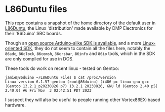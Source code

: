 # L86Duntu files

This repo contains a snapshot of the home directory of the default user in [L86Duntu](https://www.86duino.com/?p=8923), the Linux 'distribution' made available by DMP Electronics for their '86Duino' SBC boards.

Though an [open source Arduino-alike SDK is available](https://github.com/roboard/86Duino), and a more [Linux-oriented SDK](https://github.com/roboard/86Duino_Linux_SDK), they do not seem to contain all the files here, notably the `86adc`, `86clock`, `86comsh`, `86crsbar`, `86info` and `86io` tools, which in the SDK are only compiled for use in DOS.

These tools do work on recent linux - tested on Gentoo:

```
jamie@86duino ~/L86Duntu Files $ cat /proc/version
Linux version 6.1.57-gentoo (root@86duino) (i486-pc-linux-gnu-gcc (Gentoo 13.2.1_p20230826 p7) 13.2.1 20230826, GNU ld (Gentoo 2.40 p5) 2.40.0) #6 Fri Nov  3 02:42:51 PDT 2023
```

I suspect they will also be useful to people running other Vortex86EX-based hardware.
